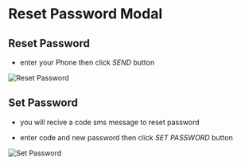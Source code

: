 # Reset Password Modal

## Reset Password

- enter your Phone then click _SEND_ button

![Reset Password](/taaminkom-docs/images/auth/auth-3.png)

## Set Password

- you will recive a code sms message to reset password

- enter code and new password then click _SET PASSWORD_ button

![Set Password](/taaminkom-docs/images/auth/auth-3-1.png)
